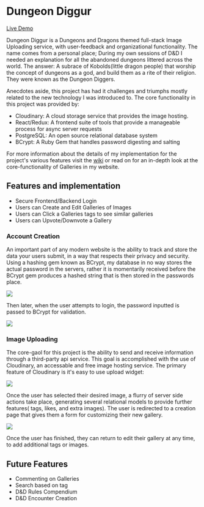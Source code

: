# Dungeon Diggur

[Live Demo](https://dungeon-diggur.herokuapp.com/#/)

Dungeon Diggur is a Dungeons and Dragons themed full-stack Image Uploading service, with user-feedback and organizational functionality. The name comes from a personal place; During my own sessions of D&D I needed an explanation for all the abandoned dungeons littered across the world. The answer: A subrace of Kobolds(little dragon people) that worship the concept of dungeons as a god, and build them as a rite of their religion. They were known as the Dungeon Diggers.

Anecdotes aside, this project has had it challenges and triumphs mostly related to the new technology I was introduced to. The core functionality in this project was provided by:

* Cloudinary: A cloud storage service that provides the image hosting.
* React/Redux: A frontend suite of tools that provide a manageable process for async server requests
* PostgreSQL: An open source relational database system
* BCrypt: A Ruby Gem that handles password digesting and salting

For more information about the details of my implementation for the project's various features visit the [wiki](https://github.com/Yzof/Dungeon-Diggur/wiki) or read on for an in-depth look at the core-functionality of Galleries in my website.

## Features and implementation
* Secure Frontend/Backend Login
* Users can Create and Edit Galleries of Images
* Users can Click a Galleries tags to see similar galleries
* Users can Upvote/Downvote a Gallery

### Account Creation
An important part of any modern website is the ability to track and store the data your users submit, in a way that respects their privacy and security. Using a hashing gem known as BCrypt, my database in no way stores the actual password in the servers, rather it is momentarily received before the BCrypt gem produces a hashed string that is then stored in the passwords place.

![](http://res.cloudinary.com/dkk7qjv7c/image/upload/v1523655684/SignUp-Screen.png)

Then later, when the user attempts to login, the password inputted is passed to BCrypt for validation.

![](http://res.cloudinary.com/dkk7qjv7c/image/upload/v1523655699/Log-in-good.png)

### Image Uploading
The core-gaol for this project is the ability to send and receive information through a third-party api service. This goal is accomplished with the use of Cloudinary, an accessable and free image hosting service. The primary feature of Cloudinary is it's easy to use upload widget:

![](http://res.cloudinary.com/dkk7qjv7c/image/upload/v1523655690/upload-modal.png)

Once the user has selected their desired image, a flurry of server side actions take place, generating several relational models to provide further features( tags, likes, and extra images). The user is redirected to a creation page that gives them a form for customizing their new gallery.

![](http://res.cloudinary.com/dkk7qjv7c/image/upload/v1523655708/form.png)

Once the user has finished, they can return to edit their gallery at any time, to add additional tags or images.

## Future Features
* Commenting on Galleries
* Search based on tag
* D&D Rules Compendium
* D&D Encounter Creation

